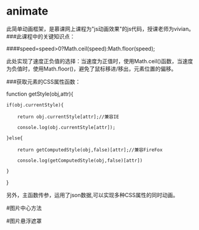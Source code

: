 # animate
此简单动画框架，是慕课网上课程为"js动画效果"的js代码，授课老师为vivian。
###此课程中的关键知识点：

####speed=speed>0?Math.ceil(speed):Math.floor(speed);

此处实现了速度正负值的选择：当速度为正值时，使用Math.ceil()函数，当速度为负值时，使用Math.floor()，避免了鼠标移进/移出，元素位置的偏移。

###获取元素的CSS属性函数：


function getStyle(obj,attr){
	
	if(obj.currentStyle){
	
		return obj.currentStyle[attr];//兼容IE

		console.log(obj.currentStyle[attr]);

	}else{

		return getComputedStyle(obj,false)[attr];//兼容FireFox

		console.log(getComputedStyle(obj,false)[attr])

	}

}

	
另外，主函数传参，运用了json数据,可以实现多种CSS属性的同时动画。

#图片中心方法

#图片悬浮遮罩

